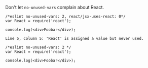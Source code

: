 Don't let `no-unused-vars` complain about React.

```js:no-react
/*eslint no-unused-vars: 2, react/jsx-uses-react: 0*/
var React = require('react');

console.log(<div>Foobar</div>);
```
```output
Line 5, column 5: 'React' is assigned a value but never used.
```

```js:no-react
/*eslint no-unused-vars: 2 */
var React = require('react');

console.log(<div>Foobar</div>);
```
